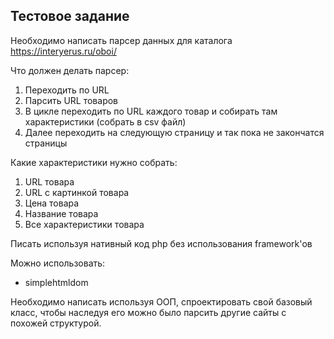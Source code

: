 ## Тестовое задание

Необходимо написать парсер данных для каталога https://interyerus.ru/oboi/

Что должен делать парсер:
1. Переходить по URL
2. Парсить URL товаров
3. В цикле переходить по URL каждого товар и собирать там характеристики (собрать в csv файл)
4. Далее переходить на следующую страницу и так пока не закончатся страницы

Какие характеристики нужно собрать:
1. URL товара
2. URL с картинкой товара
3. Цена товара 
4. Название товара
5. Все характеристики товара

Писать используя нативный код php без использования framework'ов

Можно использовать:
- simplehtmldom

Необходимо написать используя ООП, спроектировать свой базовый класс, чтобы наследуя его можно было парсить другие сайты с похожей структурой.
